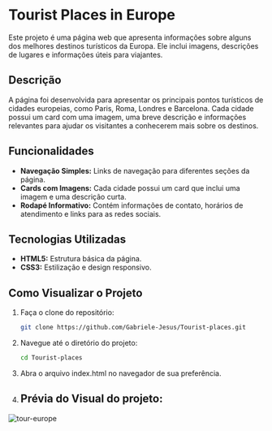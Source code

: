 # Tourist Places in Europe

Este projeto é uma página web que apresenta informações sobre alguns dos melhores destinos turísticos da Europa. Ele inclui imagens, descrições de lugares e informações úteis para viajantes.

## Descrição

A página foi desenvolvida para apresentar os principais pontos turísticos de cidades europeias, como Paris, Roma, Londres e Barcelona. Cada cidade possui um card com uma imagem, uma breve descrição e informações relevantes para ajudar os visitantes a conhecerem mais sobre os destinos.

## Funcionalidades

- **Navegação Simples:** Links de navegação para diferentes seções da página.
- **Cards com Imagens:** Cada cidade possui um card que inclui uma imagem e uma descrição curta.
- **Rodapé Informativo:** Contém informações de contato, horários de atendimento e links para as redes sociais.

## Tecnologias Utilizadas

- **HTML5:** Estrutura básica da página.
- **CSS3:** Estilização e design responsivo.

## Como Visualizar o Projeto

1. Faça o clone do repositório:
   ```bash
   git clone https://github.com/Gabriele-Jesus/Tourist-places.git
   
2. Navegue até o diretório do projeto:
   ```bash
   cd Tourist-places
   
3. Abra o arquivo index.html no navegador de sua preferência.

4. ## Prévia do Visual do projeto:
![tour-europe](https://github.com/user-attachments/assets/e220975c-385b-4eba-b3cf-520bbe29076b)
